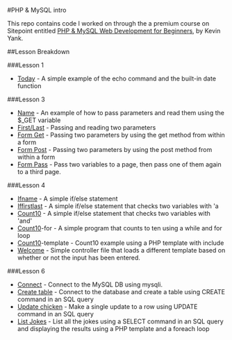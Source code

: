 #PHP & MySQL intro

This repo contains code I worked on through the a premium course on Sitepoint entitled [PHP & MySQL Web Development for Beginners][1], by Kevin Yank.

##Lesson Breakdown

###Lesson 1
* [Today][2] - A simple example of the echo command and the built-in date function

###Lesson 3
* [Name][3] - An example of how to pass parameters and read them using the $_GET variable
* [First/Last][4] - Passing and reading two parameters
* [Form Get][5] - Passing two parameters by using the get method from within a form
* [Form Post][6] - Passing two parameters by using the post method from within a form
* [Form Pass][7] - Pass two variables to a page, then pass one of them again to a third page.

###Lesson 4

* [Ifname][8] - A simple if/else statement
* [Iffirstlast][9] - A simple if/else statement that checks two variables with 'a
* [Count10][10] - A simple if/else statement that checks two variables with 'and'
* [Count10][11]-for - A simple program that counts to ten using a while and for loop
* [Count10][12]-template - Count10 example using a PHP template with include
* [Welcome][13] - Simple controller file that loads a different template based on whether or not the input has been entered.

###Lesson 6

* [Connect][14] - Connect to the MySQL DB using mysqli.
* [Create table][15] - Connect to the database and create a table using CREATE command in an SQL query
* [Update chicken][16] - Make a single update to a row using UPDATE command in an SQL query
* [List Jokes][17] - List all the jokes using a SELECT command in an SQL query and displaying the results using a PHP template and a foreach loop


[1]: https://www.sitepoint.com/premium/courses/php-mysql-web-development-for-beginners-13
[2]: https://github.com/sdlambert/sitepoint-introphp/blob/master/lesson1/today.php
[3]: https://github.com/sdlambert/sitepoint-introphp/blob/master/lesson3/name.html
[4]: https://github.com/sdlambert/sitepoint-introphp/blob/master/lesson3/firstlast.html
[5]: https://github.com/sdlambert/sitepoint-introphp/blob/master/lesson3/formget.html
[6]: https://github.com/sdlambert/sitepoint-introphp/blob/master/lesson3/formpost.html
[7]: https://github.com/sdlambert/sitepoint-introphp/blob/master/lesson3/formpass.html
[8]: https://github.com/sdlambert/sitepoint-introphp/blob/master/lesson4/ifname.html
[9]: https://github.com/sdlambert/sitepoint-introphp/blob/master/lesson4/iffirstlast.html
[10]: https://github.com/sdlambert/sitepoint-introphp/blob/master/lesson4/count10.php
[11]: https://github.com/sdlambert/sitepoint-introphp/blob/master/lesson4/count10-for.php
[12]: https://github.com/sdlambert/sitepoint-introphp/blob/master/lesson4/count10
[13]: https://github.com/sdlambert/sitepoint-introphp/blob/master/lesson4/welcome
[14]: https://github.com/sdlambert/sitepoint-introphp/blob/master/lesson6/connect
[15]: https://github.com/sdlambert/sitepoint-introphp/blob/master/lesson6/createtable
[16]: https://github.com/sdlambert/sitepoint-introphp/blob/master/lesson6/updatechicken
[17]: https://github.com/sdlambert/sitepoint-introphp/blob/master/lesson6/listjokes